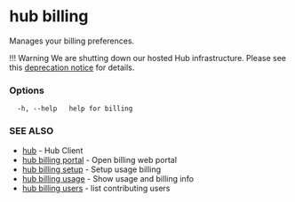 # hub billing

Manages your billing preferences.

!!! Warning
We are shutting down our hosted Hub infrastructure. Please see this [deprecation notice](https://github.com/textileio/textile/issues/578) for details.

### Options

```
  -h, --help   help for billing
```

### SEE ALSO

-   [hub](hub.md) - Hub Client
-   [hub billing portal](hub_billing_portal.md) - Open billing web portal
-   [hub billing setup](hub_billing_setup.md) - Setup usage billing
-   [hub billing usage](hub_billing_usage.md) - Show usage and billing info
-   [hub billing users](hub_billing_users.md) - list contributing users
